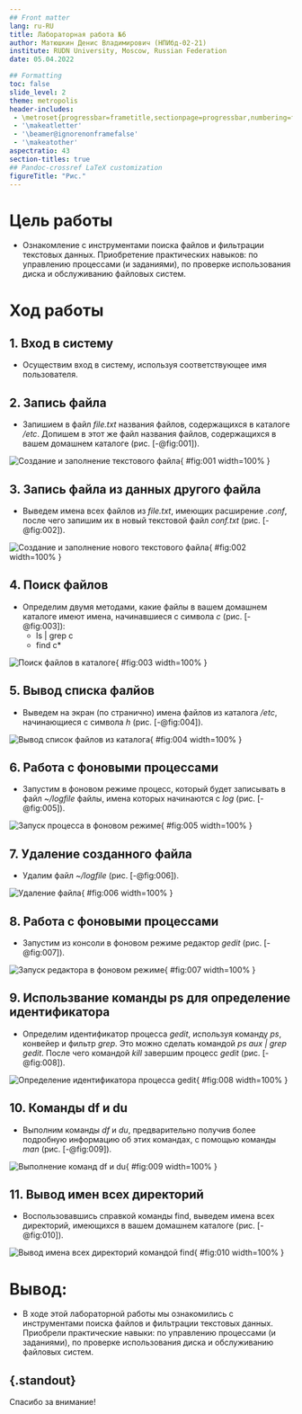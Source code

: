 ```yaml
---
## Front matter
lang: ru-RU
title: Лабораторная работа №6
author: Матюшкин Денис Владимирович (НПИбд-02-21)
institute: RUDN University, Moscow, Russian Federation
date: 05.04.2022

## Formatting
toc: false
slide_level: 2
theme: metropolis
header-includes: 
 - \metroset{progressbar=frametitle,sectionpage=progressbar,numbering=fraction}
 - '\makeatletter'
 - '\beamer@ignorenonframefalse'
 - '\makeatother'
aspectratio: 43
section-titles: true
## Pandoc-crossref LaTeX customization
figureTitle: "Рис."
---
```


# Цель работы

- Ознакомление с инструментами поиска файлов и фильтрации текстовых данных. Приобретение практических навыков: по управлению процессами (и заданиями), по проверке использования диска и обслуживанию файловых систем.

# Ход работы

## 1. Вход в систему
- Осуществим вход в систему, используя соответствующее имя пользователя.

## 2. Запись файла
- Запишием в файл *file.txt* названия файлов, содержащихся в каталоге */etc*. Допишем в этот же файл названия файлов, содержащихся в вашем домашнем каталоге (рис. [-@fig:001]).

![Создание и заполнение текстового файла](../report/image/1.png){ #fig:001 width=100% }

## 3. Запись файла из данных другого файла
- Выведем имена всех файлов из *file.txt*, имеющих расширение *.conf*, после чего запишим их в новый текстовой файл *conf.txt* (рис. [-@fig:002]).

![Создание и заполнение нового текстового файла](../report/image/2.png){ #fig:002 width=100% }

## 4. Поиск файлов 
- Определим двумя методами, какие файлы в вашем домашнем каталоге имеют имена, начинавшиеся с символа *с* (рис. [-@fig:003]):
    - ls | grep c
    - find c*

![Поиск файлов в каталоге](../report/image/3.png){ #fig:003 width=100% }

## 5. Вывод списка фалйов
- Выведем на экран (по странично) имена файлов из каталога */etc*, начинающиеся с символа *h* (рис. [-@fig:004]).

![Вывод список файлов из каталога](../report/image/4.png){ #fig:004 width=100% }

## 6. Работа с фоновыми процессами
- Запустим в фоновом режиме процесс, который будет записывать в файл *~/logfile* файлы, имена которых начинаются с *log* (рис. [-@fig:005]).

![Запуск процесса в фоновом режиме](../report/image/5.png){ #fig:005 width=100% }

## 7. Удаление созданного файла
- Удалим файл *~/logfile* (рис. [-@fig:006]).

![Удаление файла](../report/image/6.png){ #fig:006 width=100% }

## 8. Работа с фоновыми процессами
- Запустим из консоли в фоновом режиме редактор *gedit* (рис. [-@fig:007]).

![Запуск редактора в фоновом режиме](../report/image/7.png){ #fig:007 width=100% }

## 9. Использвание команды ps для определение идентификатора
- Определим идентификатор процесса *gedit*, используя команду *ps*, конвейер и фильтр *grep*. Это можно сделать командой *ps aux | grep gedit*. После чего командой *kill* завершим процесс *gedit* (рис. [-@fig:008]).

![Определение идентификатора процесса gedit](../report/image/8.png){ #fig:008 width=100% }

## 10. Команды df и du 
- Выполним команды *df* и *du*, предварительно получив более подробную информацию об этих командах, с помощью команды *man* (рис. [-@fig:009]).

![Выполнение команд df и du](../report/image/9.png){ #fig:009 width=100% }

## 11. Вывод имен всех директорий
- Воспользовавшись справкой команды find, выведем имена всех директорий, имеющихся в вашем домашнем каталоге (рис. [-@fig:010]).

![Вывод имена всех директорий командой find](../report/image/10.png){ #fig:010 width=100% }

# Вывод: 

- В ходе этой лабораторной работы мы ознакомились с инструментами поиска файлов и фильтрации текстовых данных. Приобрели практические навыки: по управлению процессами (и заданиями), по проверке использования диска и обслуживанию файловых систем.

## {.standout}

Спасибо за внимание!











